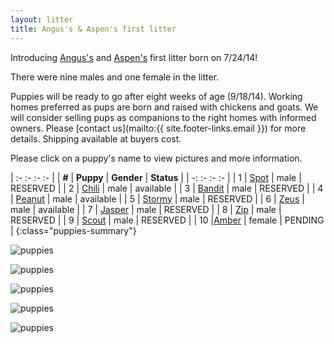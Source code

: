 ```yaml
---
layout: litter
title: Angus's & Aspen's first litter
---
```


Introducing [Angus's](../angus) and
[Aspen's](../aspen) first litter born on 7/24/14!

There were nine males and one female in the litter.

Puppies will be ready to go after eight weeks of age (9/18/14).
Working homes preferred as pups are born and raised with chickens and goats.
We will consider selling pups as companions to the right homes with informed owners.
Please [contact us](mailto:{{ site.footer-links.email }}) for more details.
Shipping available at buyers cost.

Please click on a puppy's name to view pictures and more information.

| :- :- :- :- |
| **#** | **Puppy** | **Gender** | **Status** |
| -: :- :- :- |
| 1 | [Spot](1) | male | RESERVED |
| 2 | [Chili](2) | male | available |
| 3 | [Bandit](3) | male | RESERVED |
| 4 | [Peanut](4) | male | available |
| 5 | [Stormy](5) | male | RESERVED |
| 6 | [Zeus](6) | male | available |
| 7 | [Jasper](7) | male | RESERVED |
| 8 | [Zip](8) | male | RESERVED |
| 9 | [Scout](9) | male | RESERVED |
| 10 |[Amber](10) | female | PENDING |
{:class="puppies-summary"}

![puppies](http://farm4.staticflickr.com/3867/14956651289_22ef33b4e6_z_d.jpg)

![puppies](https://farm6.staticflickr.com/5566/15120338886_8b7126987a_z_d.jpg)

![puppies](http://farm6.staticflickr.com/5587/14694735559_ef0fa4c3a7_z_d.jpg)

![puppies](http://farm6.staticflickr.com/5590/14881037912_dd4f379c8b_z_d.jpg)

![puppies](http://farm4.staticflickr.com/3897/14881043822_dcfcd98b2d_z_d.jpg)
